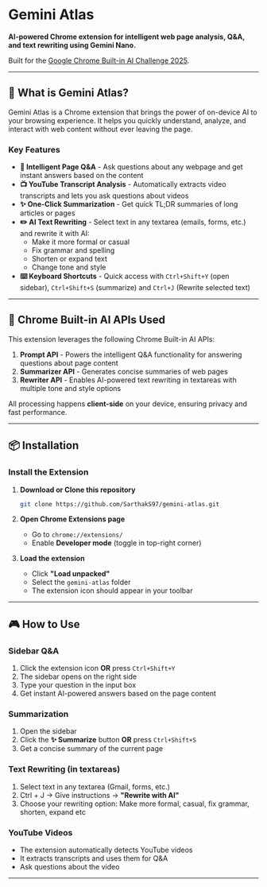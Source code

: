 # Gemini Atlas

**AI-powered Chrome extension for intelligent web page analysis, Q&A, and text rewriting using Gemini Nano.**

Built for the [Google Chrome Built-in AI Challenge 2025](https://googlechromeai.devpost.com/).

---

## 🌟 What is Gemini Atlas?

Gemini Atlas is a Chrome extension that brings the power of on-device AI to your browsing experience. It helps you quickly understand, analyze, and interact with web content without ever leaving the page.

### Key Features

- **📄 Intelligent Page Q&A** - Ask questions about any webpage and get instant answers based on the content
- **📺 YouTube Transcript Analysis** - Automatically extracts video transcripts and lets you ask questions about videos
- **✨ One-Click Summarization** - Get quick TL;DR summaries of long articles or pages
- **✏️ AI Text Rewriting** - Select text in any textarea (emails, forms, etc.) and rewrite it with AI:
  - Make it more formal or casual
  - Fix grammar and spelling
  - Shorten or expand text
  - Change tone and style
- **⌨️ Keyboard Shortcuts** - Quick access with `Ctrl+Shift+Y` (open sidebar), `Ctrl+Shift+S` (summarize) and `Ctrl+J` (Rewrite selected text)

---

## 🔧 Chrome Built-in AI APIs Used

This extension leverages the following Chrome Built-in AI APIs:

1. **Prompt API** - Powers the intelligent Q&A functionality for answering questions about page content
2. **Summarizer API** - Generates concise summaries of web pages
3. **Rewriter API** - Enables AI-powered text rewriting in textareas with multiple tone and style options

All processing happens **client-side** on your device, ensuring privacy and fast performance.


---

## 📦 Installation

### Install the Extension

1. **Download or Clone this repository**
   ```bash
   git clone https://github.com/SarthakS97/gemini-atlas.git
   ```

2. **Open Chrome Extensions page**
   - Go to `chrome://extensions/`
   - Enable **Developer mode** (toggle in top-right corner)

3. **Load the extension**
   - Click **"Load unpacked"**
   - Select the `gemini-atlas` folder
   - The extension icon should appear in your toolbar


---

## 🎮 How to Use

### Sidebar Q&A
1. Click the extension icon **OR** press `Ctrl+Shift+Y`
2. The sidebar opens on the right side
3. Type your question in the input box
4. Get instant AI-powered answers based on the page content

### Summarization
1. Open the sidebar
2. Click the **✨ Summarize** button **OR** press `Ctrl+Shift+S`
3. Get a concise summary of the current page

### Text Rewriting (in textareas)
1. Select text in any textarea (Gmail, forms, etc.)
2. Ctrl + J → Give instructions → **"Rewrite with AI"**
3. Choose your rewriting option: Make more formal, casual, fix grammar, shorten, expand etc

### YouTube Videos
- The extension automatically detects YouTube videos
- It extracts transcripts and uses them for Q&A
- Ask questions about the video

---

